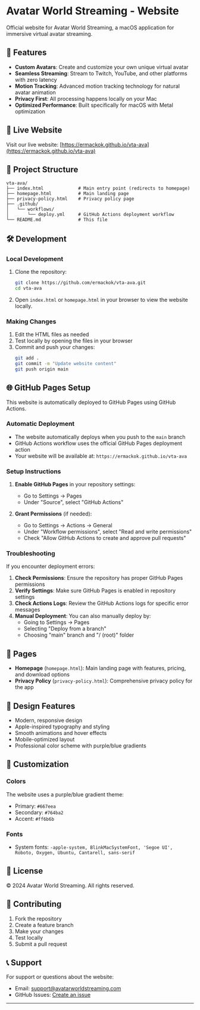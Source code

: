 # Avatar World Streaming - Website

Official website for Avatar World Streaming, a macOS application for immersive virtual avatar streaming.

## 🌟 Features

- **Custom Avatars**: Create and customize your own unique virtual avatar
- **Seamless Streaming**: Stream to Twitch, YouTube, and other platforms with zero latency
- **Motion Tracking**: Advanced motion tracking technology for natural avatar animation
- **Privacy First**: All processing happens locally on your Mac
- **Optimized Performance**: Built specifically for macOS with Metal optimization

## 🚀 Live Website

Visit our live website: [https://ermackok.github.io/vta-ava](https://ermackok.github.io/vta-ava)

## 📁 Project Structure

```
vta-ava/
├── index.html             # Main entry point (redirects to homepage)
├── homepage.html          # Main landing page
├── privacy-policy.html    # Privacy policy page
├── .github/
│   └── workflows/
│       └── deploy.yml     # GitHub Actions deployment workflow
└── README.md              # This file
```

## 🛠️ Development

### Local Development

1. Clone the repository:
   ```bash
   git clone https://github.com/ermackok/vta-ava.git
   cd vta-ava
   ```

2. Open `index.html` or `homepage.html` in your browser to view the website locally.

### Making Changes

1. Edit the HTML files as needed
2. Test locally by opening the files in your browser
3. Commit and push your changes:
   ```bash
   git add .
   git commit -m "Update website content"
   git push origin main
   ```

## 🌐 GitHub Pages Setup

This website is automatically deployed to GitHub Pages using GitHub Actions.

### Automatic Deployment

- The website automatically deploys when you push to the `main` branch
- GitHub Actions workflow uses the official GitHub Pages deployment action
- Your website will be available at: `https://ermackok.github.io/vta-ava`

### Setup Instructions

1. **Enable GitHub Pages** in your repository settings:
   - Go to Settings → Pages
   - Under "Source", select "GitHub Actions"

2. **Grant Permissions** (if needed):
   - Go to Settings → Actions → General
   - Under "Workflow permissions", select "Read and write permissions"
   - Check "Allow GitHub Actions to create and approve pull requests"

### Troubleshooting

If you encounter deployment errors:

1. **Check Permissions**: Ensure the repository has proper GitHub Pages permissions
2. **Verify Settings**: Make sure GitHub Pages is enabled in repository settings
3. **Check Actions Logs**: Review the GitHub Actions logs for specific error messages
4. **Manual Deployment**: You can also manually deploy by:
   - Going to Settings → Pages
   - Selecting "Deploy from a branch"
   - Choosing "main" branch and "/ (root)" folder

## 📱 Pages

- **Homepage** (`homepage.html`): Main landing page with features, pricing, and download options
- **Privacy Policy** (`privacy-policy.html`): Comprehensive privacy policy for the app

## 🎨 Design Features

- Modern, responsive design
- Apple-inspired typography and styling
- Smooth animations and hover effects
- Mobile-optimized layout
- Professional color scheme with purple/blue gradients

## 🔧 Customization

### Colors
The website uses a purple/blue gradient theme:
- Primary: `#667eea`
- Secondary: `#764ba2`
- Accent: `#ff6b6b`

### Fonts
- System fonts: `-apple-system, BlinkMacSystemFont, 'Segoe UI', Roboto, Oxygen, Ubuntu, Cantarell, sans-serif`

## 📄 License

© 2024 Avatar World Streaming. All rights reserved.

## 🤝 Contributing

1. Fork the repository
2. Create a feature branch
3. Make your changes
4. Test locally
5. Submit a pull request

## 📞 Support

For support or questions about the website:
- Email: support@avatarworldstreaming.com
- GitHub Issues: [Create an issue](https://github.com/ermackok/vta-ava/issues)

---
